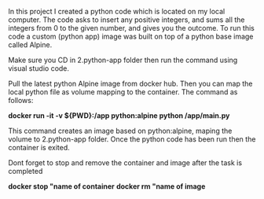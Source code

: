 In this project I created a python code which is located on my local computer. The code asks to insert any positive integers, and sums all the integers from 0 to the given number, and gives you the outcome. To run this code a custom (python app) image was built on top of a python base image called Alpine.

Make sure you CD in 2.python-app folder then run the command using visual studio code.

Pull the latest python Alpine image from docker hub. Then you can map the local python file as volume mapping to the container. The command as follows:

**docker run -it -v ${PWD}:/app python:alpine python /app/main.py**

This command creates an image based on python:alpine, maping the volume to 2.python-app folder. Once the python code has been run then the container is exited. 

Dont forget to stop and remove the container and image after the task is completed

**docker stop "name of container**
**docker rm "name of image**
